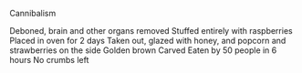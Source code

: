 Cannibalism

Deboned, brain and other organs removed
Stuffed entirely with raspberries
Placed in oven for 2 days
Taken out, glazed with honey, and popcorn and strawberries on the side
Golden brown
Carved
Eaten by 50 people in 6 hours
No crumbs left

